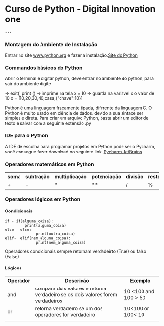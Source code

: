 # Curso de Python - Digital Innovation one
    ---
 ### Montagem do Ambiente de Instalação
       
Entrar no site www.python.org e fazer a instalação.[Site do Python](https://www.python.org)



### Commandos básicos do Python

Abrir o terminal e digitar python, deve entrar no ambiente do python, para sair do ambiente digite

-> exit()
print () -> imprime na tela
x = 10 -> guarda na variável x o valor de 10
x = [10,20,30,40,casa,{"chave":10}]

Python é uma linguagem fracamente tipada, diferente da linguagem C.
O Python é muito usado em ciência de dados, devido a sua sintaxe ser simples e direta.
Para criar um arquivo Python, basta abrir um editor de texto e salvar com a seguinte extensão .py

### IDE para o Python

A IDE de escolha para programar projetos em Python pode ser o Pycharm, você consegue fazer download
no seguinte link. [Pycharm JetBrains](https://www.jetbrains.com/pycharm/)

### Operadores matemáticos em Python
<table >
<tr>
<th>soma</th>
<th>subtração</th>
<th>multiplicação</th>
<th>potenciação</th>
<th>divisão</th>
<th>resto</th>
</tr>
<tr>
<td>+</td>
<td>-</td>
<td>*</td>
<td>**</td>
<td>/</td>
<td>%</td>
</tr>
</table>

### Operadores lógicos em Python

#### Condicionais
    if - if(alguma_coisa):
             print(alguma_coisa)
    else-  else:
                  print(outra_coisa)
    elif-  elif(nem_alguna_coisa):
                  print(nem_alguma_coisa)
Operadores condicionais sempre retornam verdadeirto (True) ou falso (False)
#### Lógicos
 <table>
 <tr>
 <th>Operador</th>
 <th>Descrição</th>
 <th>Exemplo</th>
 </tr>
 <tr>
 <td> and</th>
 <td>compara dois valores e retorna verdadeiro se os dois valores forem verdadeiros</td>
 <td> 10 <100 and 100 > 50</td>
 </tr>
 <tr>
 <td>or</td>
 <td>retorna verdadeiro se um dos operadores for verdadeiro</td>
 <td>10<100 or  100< 10 </td>
 </tr>
 <tr>
  <td></td>
 <td></td>
 <td></td>
 </tr>
 </table>
